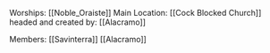Worships: [[Noble_Oraiste]]
Main Location: [[Cock Blocked Church]]
headed and created by: [[Alacramo]] 

Members:
	[[Savinterra]]
	[[Alacramo]]
